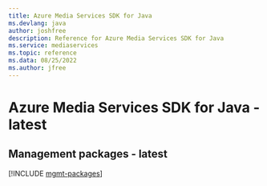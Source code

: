 ```yaml
---
title: Azure Media Services SDK for Java
ms.devlang: java
author: joshfree
description: Reference for Azure Media Services SDK for Java
ms.service: mediaservices
ms.topic: reference
ms.data: 08/25/2022
ms.author: jfree
---
```

# Azure Media Services SDK for Java - latest

## Management packages - latest
[!INCLUDE [mgmt-packages](media-services-mgmt-index.md)]